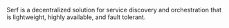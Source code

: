 Serf is a decentralized solution for service discovery and orchestration
that is lightweight, highly available, and fault tolerant.
